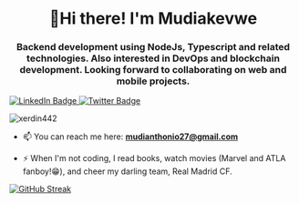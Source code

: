 <h1 align="center">🤩Hi there! I'm Mudiakevwe</h1>
<h3 align="center">Backend development using NodeJs, Typescript and related technologies. Also interested in DevOps and blockchain development. Looking forward to collaborating on web and mobile projects.</h3>

<div id="badges">
  <a href="[your-linkedin-URL](https://linkedin.com/in/mudiakevwe ovwurhughen)">
    <img src="https://img.shields.io/badge/LinkedIn-blue?style=for-the-badge&logo=linkedin&logoColor=white" alt="LinkedIn Badge"/>
  </a>
  <a href="[your-twitter-URL](https://twitter.com/xerdin_442)">
    <img src="https://img.shields.io/badge/Twitter-blue?style=for-the-badge&logo=twitter&logoColor=white" alt="Twitter Badge"/>
  </a>
  <p align="left"> <img src="https://komarev.com/ghpvc/?username=xerdin442&label=Profile%20views&color=0e75b6&style=flat" alt="xerdin442" /> </p>
</div>

- 📫 You can reach me here: **mudianthonio27@gmail.com**

- ⚡ When I'm not coding, I read books, watch movies (Marvel and ATLA fanboy!😁), and cheer my darling team, Real Madrid CF.

[![GitHub Streak](https://github-readme-streak-stats.herokuapp.com?user=xerdin442&theme=github-dark-blue&border_radius=10)](https://git.io/streak-stats)
